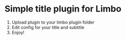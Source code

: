 # Simple title plugin for Limbo
1. Upload plugin to your limbo plugin folder
2. Edit config for your title and subtitle
3. Enjoy!
